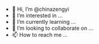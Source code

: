 - 👋 Hi, I’m @chinazengyi
- 👀 I’m interested in ...
- 🌱 I’m currently learning ...
- 💞️ I’m looking to collaborate on ...
- 📫 How to reach me ...

<!---
chinazengyi/chinazengyi is a ✨ special ✨ repository because its `README.md` (this file) appears on your GitHub profile.
You can click the Preview link to take a look at your changes.
--->
